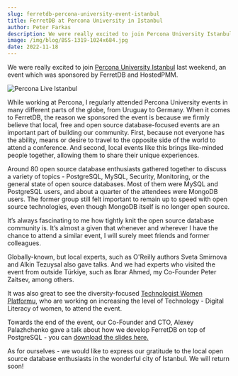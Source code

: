 ```yaml
---
slug: ferretdb-percona-university-event-istanbul
title: FerretDB at Percona University in Istanbul
author: Peter Farkas
description: We were really excited to join Percona University Istanbul last weekend, an event which was sponsored by FerretDB and HostedPMM.
image: /img/blog/BSS-1319-1024x684.jpg
date: 2022-11-18
---
```


We were really excited to join [Percona University Istanbul](https://www.percona.com/community/events/percona-university-istanbul-2022) last weekend, an event which was sponsored by FerretDB and HostedPMM.

![Percona Live Istanbul](/img/blog/BSS-1319-1024x684.jpg)

<!--truncate-->

While working at Percona, I regularly attended Percona University events in many different parts of the globe, from Uruguay to Germany.
When it comes to FerretDB, the reason we sponsored the event is because we firmly believe that local, free and open source database-focused events are an important part of building our community.
First, because not everyone has the ability, means or desire to travel to the opposite side of the world to attend a conference.
And second, local events like this brings like-minded people together, allowing them to share their unique experiences.

Around 80 open source database enthusiasts gathered together to discuss a variety of topics - PostgreSQL, MySQL, Security, Monitoring, or the general state of open source databases.
Most of them were MySQL and PostgreSQL users, and about a quarter of the attendees were MongoDB users.
The former group still felt important to remain up to speed with open source technologies, even though MongoDB itself is no longer open source.

It’s always fascinating to me how tightly knit the open source database community is.
It’s almost a given that whenever and wherever I have the chance to attend a similar event, I will surely meet friends and former colleagues.

Globally-known, but local experts, such as O'Reilly authors Sveta Smirnova and Alkin Tezuysal also gave talks.
And we had experts who visited the event from outside Türkiye, such as Ibrar Ahmed, my Co-Founder Peter Zaitsev, among others.

It was also great to see the diversity-focused [Technologist Women Platformu](https://linktr.ee/technologist.women), who are working on increasing the level of Technology - Digital Literacy of women, to attend the event.

Towards the end of the event, our Co-Founder and CTO, Alexey Palazhchenko gave a talk about how we develop FerretDB on top of PostgreSQL - you can [download the slides here.](https://www.ferretdb.io/wp-content/uploads/2022/11/Building-an-open-source-MongoDB-compatible-database-on-top-of-PostgreSQL.ppt)

As for ourselves - we would like to express our gratitude to the local open source database enthusiasts in the wonderful city of Istanbul.
We will return soon!

